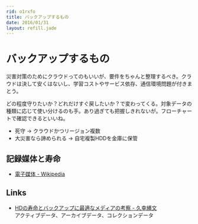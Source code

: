 ```yaml
---
rid: o1rxfo
title: バックアップするもの
date: 2016/01/31
layout: refill.jade
---
```


# バックアップするもの

災害対策のためにクラウドってのもいいが、要件をちゃんと整理するべき。クラウドは決して安くはないし、学習コストやサービス依存、通信環境問題が付きまとう。

どの程度守りたいか？どれだけすぐ戻したいか？で変わってくる。対象データの種類に応じて使い分けるのも手。あり過ぎても把握しきれないが。フローチャートで確認できるといいね。

- 死守 → クラウドかつリージョン複数
- 大災害なら諦められる → 自宅複製HDDを金庫に保管


## 記録媒体と寿命
- [電子媒体 - Wikipedia](https://ja.wikipedia.org/wiki/%E9%9B%BB%E5%AD%90%E5%AA%92%E4%BD%93)


## Links
- [HDの寿命とバックアップに最適なメディアの考察 - 久幸繙文](http://www.takamagahara.info/2006/0122)  
  アクティブデータ、アーカイブデータ、コレクションデータ
